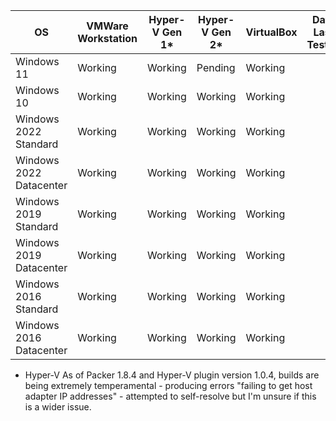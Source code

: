 | OS                      | VMWare Workstation | Hyper-V Gen 1* | Hyper-V Gen 2* | VirtualBox | Date Last Tested |
|-------------------------|--------------------|----------------|----------------|------------|------------------|
| Windows 11              | Working            | Working        | Pending        | Working    |                  |
| Windows 10              | Working            | Working        | Working        | Working    |                  |
| Windows 2022 Standard   | Working            | Working        | Working        | Working    |                  |
| Windows 2022 Datacenter | Working            | Working        | Working        | Working    |                  |
| Windows 2019 Standard   | Working            | Working        | Working        | Working    |                  |
| Windows 2019 Datacenter | Working            | Working        | Working        | Working    |                  |
| Windows 2016 Standard   | Working            | Working        | Working        | Working    |                  |
| Windows 2016 Datacenter | Working            | Working        | Working        | Working    |                  |


* Hyper-V As of Packer 1.8.4 and Hyper-V plugin version 1.0.4, builds are being extremely temperamental - producing errors "failing to get host adapter IP addresses" - attempted to self-resolve but I'm unsure if this is a wider issue.

